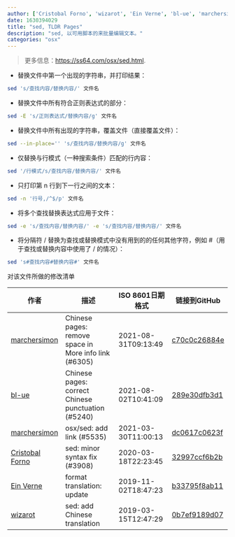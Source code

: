 ```yaml
---
author: ['Cristobal Forno', 'wizarot', 'Ein Verne', 'bl-ue', 'marchersimon']
date: 1630394029
title: "sed, TLDR Pages"
description: "sed, 以可用脚本的来批量编辑文本。"
categories: "osx"
---
```

> 更多信息：<https://ss64.com/osx/sed.html>.

- 替换文件中第一个出现的字符串，并打印结果：

```bash
sed 's/查找内容/替换内容/' 文件名
```

- 替换文件中所有符合正则表达式的部分：

```bash
sed -E 's/正则表达式/替换内容/g' 文件名
```

- 替换文件中所有出现的字符串，覆盖文件（直接覆盖文件）：

```bash
sed --in-place='' 's/查找内容/替换内容/g' 文件名
```

- 仅替换与行模式（一种搜索条件）匹配的行内容：

```bash
sed '/行模式/s/查找内容/替换内容/' 文件名
```

- 只打印第 n 行到下一行之间的文本：

```bash
sed -n '行号,/^$/p' 文件名
```

- 将多个查找替换表达式应用于文件：

```bash
sed -e 's/查找内容/替换内容/' -e 's/查找内容/替换内容/' 文件名
```

- 将分隔符 / 替换为查找或替换模式中没有用到的的任何其他字符，例如 #（用于查找或替换内容中使用了 / 的情况）：

```bash
sed 's#查找内容#替换内容#' 文件名
```
对该文件所做的修改清单


作者 | 描述 | ISO 8601日期格式 | 链接到GitHub
------|-----|-----|-----
[marchersimon](mailto:50295997+marchersimon@users.noreply.github.com) | Chinese pages: remove space in More info link (#6305) | 2021-08-31T09:13:49 | [c70c0c26884e](https://github.com/tldr-pages/tldr/commit/c70c0c26884ee74fabb640cd842d1e4c72d9df4b)
[bl-ue](mailto:54780737+bl-ue@users.noreply.github.com) | Chinese pages: correct Chinese punctuation (#5240) | 2021-08-02T10:41:09 | [289e30dfb3d1](https://github.com/tldr-pages/tldr/commit/289e30dfb3d1d73bade9e3610e12bfc90e9270ae)
[marchersimon](mailto:50295997+marchersimon@users.noreply.github.com) | osx/sed: add link (#5535) | 2021-03-30T11:00:13 | [dc0617c0623f](https://github.com/tldr-pages/tldr/commit/dc0617c0623fc0d1a798892a02a7f20c55a28f2b)
[Cristobal Forno](mailto:cforno1@binghamton.edu) | sed: minor syntax fix (#3908) | 2020-03-18T22:23:45 | [32997ccf6b2b](https://github.com/tldr-pages/tldr/commit/32997ccf6b2b7aea552d7b4427793c3742b6c9f1)
[Ein Verne](mailto:einverne@gmail.com) | format translation: update | 2019-11-02T18:47:23 | [b33795f8ab11](https://github.com/tldr-pages/tldr/commit/b33795f8ab11d9b0b539e149d5f450af7a059b3a)
[wizarot](mailto:wizarot@qq.com) | sed: add Chinese translation | 2019-03-15T12:47:29 | [0b7ef9189d07](https://github.com/tldr-pages/tldr/commit/0b7ef9189d071027a90d4778135e06f0dc8481c3)

